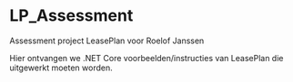 # LP_Assessment
Assessment project LeasePlan voor Roelof Janssen

Hier ontvangen we .NET Core voorbeelden/instructies van LeasePlan die uitgewerkt moeten worden.

